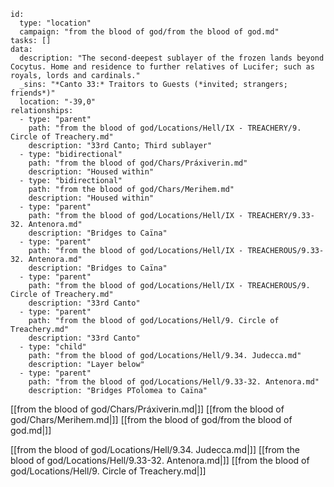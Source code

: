 
```RpgManager4
id: 
  type: "location"
  campaign: "from the blood of god/from the blood of god.md"
tasks: []
data: 
  description: "The second-deepest sublayer of the frozen lands beyond Cocytus. Home and residence to further relatives of Lucifer; such as royals, lords and cardinals."
  _sins: "*Canto 33:* Traitors to Guests (*invited; strangers; friends*)"
  location: "-39,0"
relationships: 
  - type: "parent"
    path: "from the blood of god/Locations/Hell/IX - TREACHERY/9. Circle of Treachery.md"
    description: "33rd Canto; Third sublayer"
  - type: "bidirectional"
    path: "from the blood of god/Chars/Práxiverin.md"
    description: "Housed within"
  - type: "bidirectional"
    path: "from the blood of god/Chars/Merihem.md"
    description: "Housed within"
  - type: "parent"
    path: "from the blood of god/Locations/Hell/IX - TREACHERY/9.33-32. Antenora.md"
    description: "Bridges to Caïna"
  - type: "parent"
    path: "from the blood of god/Locations/Hell/IX - TREACHEROUS/9.33-32. Antenora.md"
    description: "Bridges to Caïna"
  - type: "parent"
    path: "from the blood of god/Locations/Hell/IX - TREACHEROUS/9. Circle of Treachery.md"
    description: "33rd Canto"
  - type: "parent"
    path: "from the blood of god/Locations/Hell/9. Circle of Treachery.md"
    description: "33rd Canto"
  - type: "child"
    path: "from the blood of god/Locations/Hell/9.34. Judecca.md"
    description: "Layer below"
  - type: "parent"
    path: "from the blood of god/Locations/Hell/9.33-32. Antenora.md"
    description: "Bridges PTolomea to Caïna"
```

[[from the blood of god/Chars/Práxiverin.md|]]
[[from the blood of god/Chars/Merihem.md|]]
[[from the blood of god/from the blood of god.md|]]

[[from the blood of god/Locations/Hell/9.34. Judecca.md|]]
[[from the blood of god/Locations/Hell/9.33-32. Antenora.md|]]
[[from the blood of god/Locations/Hell/9. Circle of Treachery.md|]]